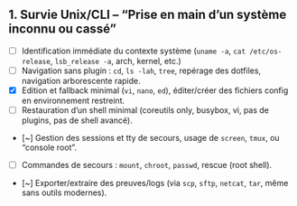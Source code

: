 ## 1. **Survie Unix/CLI – “Prise en main d’un système inconnu ou cassé”**

* [ ] Identification immédiate du contexte système (`uname -a`, `cat /etc/os-release`, `lsb_release -a`, arch, kernel, etc.)
* [ ] Navigation sans plugin : `cd`, `ls -lah`, `tree`, repérage des dotfiles, navigation arborescente rapide.
* [x] Edition et fallback minimal (`vi`, `nano`, `ed`), éditer/créer des fichiers config en environnement restreint.
* [ ] Restauration d’un shell minimal (coreutils only, busybox, vi, pas de plugins, pas de shell avancé).
* [~] Gestion des sessions et tty de secours, usage de `screen`, `tmux`, ou “console root”.
* [ ] Commandes de secours : `mount`, `chroot`, `passwd`, rescue (root shell).
* [~] Exporter/extraire des preuves/logs (via `scp`, `sftp`, `netcat`, `tar`, même sans outils modernes).
